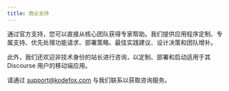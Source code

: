 ```yaml
---
title: 商业支持
---
```


通过官方支持，您可以直接从核心团队获得专家帮助。我们提供应用程序定制、专属支持、优先处理功能请求、部署策略、最佳实践建议、设计决策和团队增补。

此外，我们还欢迎非技术身份的站长进行咨询，以定制、部署和启动适用于其 Discourse 用户的移动端应用。

请通过 support@kodefox.com 与我们联系以获取咨询服务。

